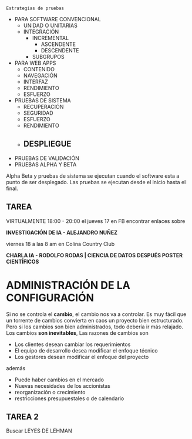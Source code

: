                                                                                                     Estrategias de pruebas

- PARA SOFTWARE CONVENCIONAL
	- UNIDAD O UNITARIAS
	- INTEGRACIÓN
		- INCREMENTAL
			- ASCENDENTE
			- DESCENDENTE
		- SUBGRUPOS
- PARA WEB APPS
	- CONTENIDO
	- NAVEGACIÓN
	- INTERFAZ
	- RENDIMIENTO
	- ESFUERZO
- PRUEBAS DE SISTEMA
	- RECUPERACIÓN
	- SEGURIDAD
	- ESFUERZO
	- RENDIMIENTO
	- DESPLIEGUE
		- 
- PRUEBAS DE VALIDACIÓN
- PRUEBAS ALPHA Y BETA

Alpha Beta y pruebas de sistema se ejecutan cuando el software esta a punto de ser desplegado. Las pruebas se ejecutan desde el inicio hasta el final.


## TAREA

VIRTUALMENTE 18:00 - 20:00  el jueves 17
en FB encontrar enlaces sobre

**INVESTIGACIÓN DE IA - ALEJANDRO NUÑEZ**


viernes 18 a las 8 am en Colina Country Club

**CHARLA IA - RODOLFO RODAS | CIENCIA DE DATOS**
**DESPUÉS POSTER CIENTÍFICOS**



# ADMINISTRACIÓN DE LA CONFIGURACIÓN

Si no se controla el **cambio**, el cambio nos va a controlar.
Es muy fácil que un torrente de cambios convierta en caos un proyecto bien estructurado.
Pero si los cambios son bien administrados, todo debería ir más relajado. Los cambios **son inevitables**, 
Las razones de cambios son

- Los clientes desean cambiar los requerimientos
- El equipo de desarrollo desea modificar el enfoque técnico
- Los gestores desean modificar el enfoque del proyecto

además
- Puede haber cambios en el mercado
- Nuevas necesidades de los accionistas
- reorganización o crecimiento
- restricciones presupuestales o de calendario


## TAREA 2

Buscar LEYES DE LEHMAN
